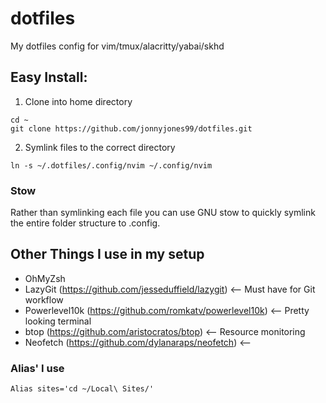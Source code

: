 # dotfiles
 My dotfiles config for vim/tmux/alacritty/yabai/skhd

## Easy Install:

1) Clone into home directory
```
cd ~
git clone https://github.com/jonnyjones99/dotfiles.git
```

2) Symlink files to the correct directory
```
ln -s ~/.dotfiles/.config/nvim ~/.config/nvim
```

### Stow
Rather than symlinking each file you can use GNU stow to quickly symlink the entire folder structure to .config.


## Other Things I use in my setup
- OhMyZsh
- LazyGit (https://github.com/jesseduffield/lazygit) <-- Must have for Git workflow 
- Powerlevel10k (https://github.com/romkatv/powerlevel10k) <-- Pretty looking terminal
- btop (https://github.com/aristocratos/btop) <-- Resource monitoring
- Neofetch (https://github.com/dylanaraps/neofetch) <--


### Alias' I use
```
Alias sites='cd ~/Local\ Sites/'
```
